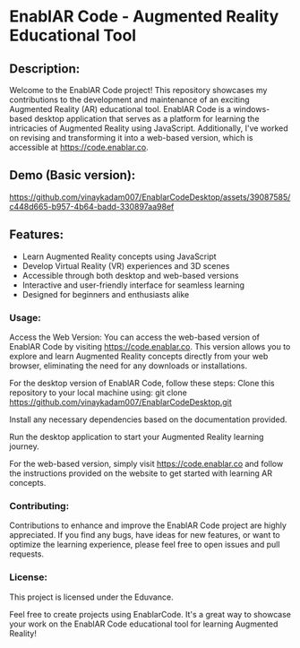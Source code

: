 
# EnablAR Code - Augmented Reality Educational Tool

## Description:
Welcome to the EnablAR Code project! This repository showcases my contributions to the development and maintenance of an exciting Augmented Reality (AR) educational tool. EnablAR Code is a windows-based desktop application that serves as a platform for learning the intricacies of Augmented Reality using JavaScript. Additionally, I've worked on revising and transforming it into a web-based version, which is accessible at https://code.enablar.co.

## Demo (Basic version):
https://github.com/vinaykadam007/EnablarCodeDesktop/assets/39087585/c448d665-b957-4b64-badd-330897aa98ef


## Features:
- Learn Augmented Reality concepts using JavaScript
- Develop Virtual Reality (VR) experiences and 3D scenes
- Accessible through both desktop and web-based versions
- Interactive and user-friendly interface for seamless learning
- Designed for beginners and enthusiasts alike

### Usage:
Access the Web Version:
You can access the web-based version of EnablAR Code by visiting https://code.enablar.co. This version allows you to explore and learn Augmented Reality concepts directly from your web browser, eliminating the need for any downloads or installations.

For the desktop version of EnablAR Code, follow these steps:
Clone this repository to your local machine using:
git clone https://github.com/vinaykadam007/EnablarCodeDesktop.git

Install any necessary dependencies based on the documentation provided.

Run the desktop application to start your Augmented Reality learning journey.

For the web-based version, simply visit https://code.enablar.co and follow the instructions provided on the website to get started with learning AR concepts.

### Contributing:
Contributions to enhance and improve the EnablAR Code project are highly appreciated. If you find any bugs, have ideas for new features, or want to optimize the learning experience, please feel free to open issues and pull requests.

### License:
This project is licensed under the Eduvance.

Feel free to create projects using EnablarCode. It's a great way to showcase your work on the EnablAR Code educational tool for learning Augmented Reality!
